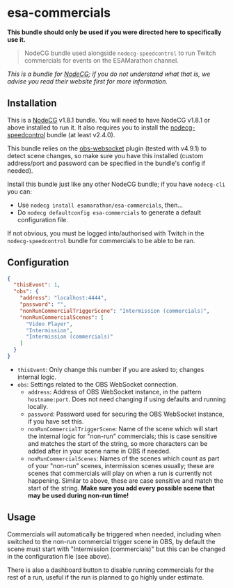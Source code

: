 # esa-commercials

**This bundle should only be used if you were directed here to specifically use it.**

> NodeCG bundle used alongside `nodecg-speedcontrol` to run Twitch commercials for events on the ESAMarathon channel.

*This is a bundle for [NodeCG](https://nodecg.dev); if you do not understand what that is, we advise you read their website first for more information.*


## Installation

This is a [NodeCG](https://nodecg.dev) v1.8.1 bundle. You will need to have NodeCG v1.8.1 or above installed to run it. It also requires you to install the [nodecg-speedcontrol](https://github.com/speedcontrol/nodecg-speedcontrol) bundle (at least v2.4.0).

This bundle relies on the [obs-websocket](https://github.com/Palakis/obs-websocket) plugin (tested with v4.9.1) to detect scene changes, so make sure you have this installed (custom address/port and password can be specified in the bundle's config if needed).

Install this bundle just like any other NodeCG bundle; if you have `nodecg-cli` you can:
- Use `nodecg install esamarathon/esa-commercials`, then...
- Do `nodecg defaultconfig esa-commercials` to generate a default configuration file.

If not obvious, you must be logged into/authorised with Twitch in the `nodecg-speedcontrol` bundle for commercials to be able to be ran.

## Configuration

```json
{
  "thisEvent": 1,
  "obs": {
    "address": "localhost:4444",
    "password": "",
    "nonRunCommercialTriggerScene": "Intermission (commercials)",
    "nonRunCommercialScenes": [
      "Video Player",
      "Intermission",
      "Intermission (commercials)"
    ]
  }
}
```

- `thisEvent`: Only change this number if you are asked to; changes internal logic.
- `obs`: Settings related to the OBS WebSocket connection.
  - `address`: Address of OBS WebSocket instance, in the pattern `hostname:port`. Does not need changing if using defaults and running locally.
  - `password`: Password used for securing the OBS WebSocket instance, if you have set this.
  - `nonRunCommercialTriggerScene`: Name of the scene which will start the internal logic for "non-run" commercials; this is case sensitive and matches the start of the string, so more characters can be added after in your scene name in OBS if needed.
  - `nonRunCommercialScenes`: Names of the scenes which count as part of your "non-run" scenes, intermission scenes usually; these are scenes that commercials will play on when a run is currently not happening. Similar to above, these are case sensitive and match the start of the string. **Make sure you add every possible scene that may be used during non-run time!**


## Usage

Commercials will automatically be triggered when needed, including when switched to the non-run commercial trigger scene in OBS, by default the scene must start with "Intermission (commercials)" but this can be changed in the configuration file (see above).

There is also a dashboard button to disable running commercials for the rest of a run, useful if the run is planned to go highly under estimate.
